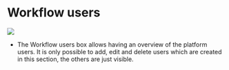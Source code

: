 Workflow users
==============

![](users-workflow.png)

-   The Workflow users box allows having an overview of the platform users. It is only possible to add, edit and delete users which are created in this section, the others are just visible.

